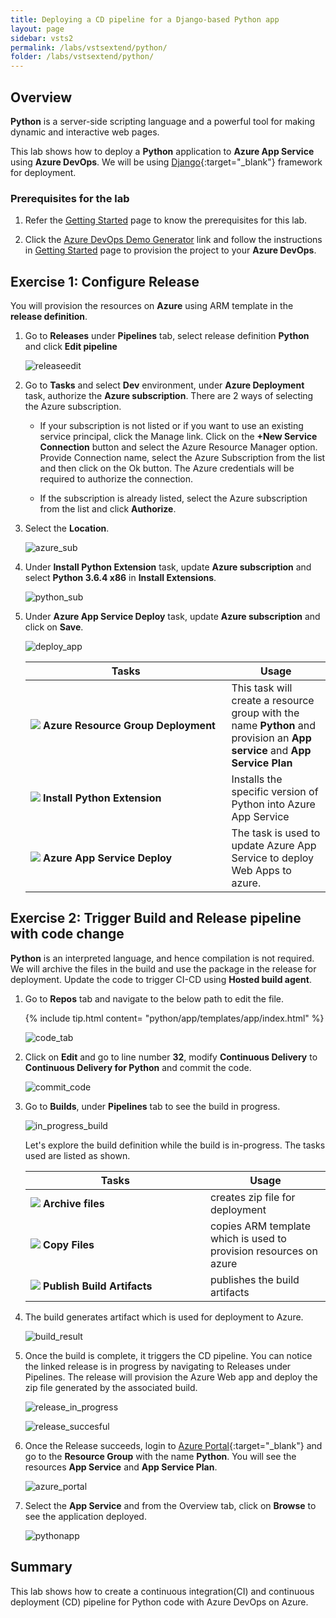 ```yaml
---
title: Deploying a CD pipeline for a Django-based Python app
layout: page
sidebar: vsts2
permalink: /labs/vstsextend/python/
folder: /labs/vstsextend/python/
---
```

<div class="rw-ui-container"></div>

## Overview

**Python** is a server-side scripting language and a powerful tool for making dynamic and interactive web pages.

This lab shows how to deploy a **Python** application to **Azure App Service** using **Azure DevOps**. We will be using [Django](https://www.djangoproject.com/){:target="_blank"} framework for deployment.

### Prerequisites for the lab

1. Refer the [Getting Started](../Setup/) page to know the prerequisites for this lab.

1. Click the [Azure DevOps Demo Generator](https://azuredevopsdemogenerator.azurewebsites.net/?Name=Python&TemplateId=77369) link and follow the instructions in [Getting Started](../Setup/) page to provision the project to your **Azure DevOps**.

## Exercise 1: Configure Release

You will provision the resources on **Azure** using ARM template in the **release definition**.

1. Go to **Releases** under **Pipelines** tab, select release definition **Python** and click **Edit pipeline**

   ![releaseedit](images/releaseedit.png)

1. Go to **Tasks** and select **Dev** environment, under **Azure Deployment** task, authorize the **Azure subscription**. There are 2 ways of selecting the Azure subscription. 

   - If your subscription is not listed or if you want to use an existing service principal, click the Manage link. Click on the **+New Service Connection** button and select the Azure Resource Manager option. Provide Connection name, select the Azure Subscription from the list and then click on the Ok button. The Azure credentials will be required to authorize the connection.

    - If the subscription is already listed, select the Azure subscription from the list and click **Authorize**.


1. Select the **Location**.

   ![azure_sub](images/azure_sub.png)

1. Under **Install Python Extension** task, update **Azure subscription** and select **Python 3.6.4 x86** in **Install Extensions**.

   ![python_sub](images/python_sub.png)

1. Under **Azure App Service Deploy** task, update **Azure subscription** and click on **Save**.

   ![deploy_app](images/deploy_app.png)

   <table width="75%">
    <thead>
        <tr>
          <th width="67%"><b>Tasks</b></th>
          <th><b>Usage</b></th>
        </tr>
    </thead>
    <tr>
        <td><img src="images/azure_resource.png"> <b>Azure Resource Group Deployment</b></td>
        <td>This task will create a resource group with the name <b>Python</b> and  provision an <b>App service</b> and <b>App Service Plan</b> </td>
    </tr>
        <tr>
            <td><img src="images/azure_app_service.png"> <b>Install Python Extension </b></td>
            <td>Installs the specific version of Python into Azure App Service</td>
        </tr>
    <tr>
        <td><img src="images/azure_deploy.png"> <b>Azure App Service Deploy</b></td>
        <td>The task is used to update Azure App Service to deploy Web Apps to azure.</td>
    </tr>
   </table>

## Exercise 2: Trigger Build and Release pipeline with code change

**Python** is an interpreted language, and hence compilation is not required. We will archive the files in the build and use the package in the release for deployment. Update the code to trigger CI-CD using **Hosted build agent**.

1. Go to **Repos** tab and navigate to the below path to edit the file.

   {% include tip.html content= "python/app/templates/app/index.html" %}

   ![code_tab](images/code_tab.png)

1. Click on **Edit** and go to line number **32**, modify **Continuous Delivery** to **Continuous Delivery for Python** and commit the code.

   ![commit_code](images/commit_code.png)

1. Go to **Builds**, under **Pipelines** tab to see the build in progress.

   ![in_progress_build](images/in_progress_build.png)

   Let's explore the build definition while the build is in-progress. The tasks used are listed as shown.

   <table width="80%">
    <thead>
      <tr>
         <th width="60%"><b>Tasks</b></th>
         <th><b>Usage</b></th>
      </tr>
    </thead>
    <tr>
        <td><img src="images/archive_files.png"> <b>Archive files</b></td>
        <td>creates zip file for deployment</td>
    </tr>
    <tr>
        <td><img src="images/copy_files.png"> <b>Copy Files</b></td>
        <td>copies ARM template which is used to provision resources on azure </td>
    </tr>
    <tr>
        <td><img src="images/publish_artifact.png"> <b>Publish Build Artifacts</b></td>
        <td> publishes the build artifacts </td>
    </tr>
    </table>

1. The build generates artifact which is used for deployment to Azure.

   ![build_result](images/build_result.png)

1. Once the build is complete, it triggers the CD pipeline. You can notice the linked release is in progress by navigating to Releases under Pipelines. The release will provision the Azure Web app and deploy the zip file generated by the associated build.

   ![release_in_progress](images/release_in_progress.png)

   ![release_succesful](images/release_succesful.png)

1. Once the Release succeeds, login to [Azure Portal](https://portal.azure.com){:target="_blank"} and go to  the **Resource Group** with the name **Python**. You will see the resources **App Service** and **App Service Plan**.

   ![azure_portal](images/azure_portal.png)

1. Select the **App Service** and from the Overview tab, click on **Browse** to see the application deployed.

   ![pythonapp](images/pythonapp.png)

## Summary

This lab shows how to create a continuous integration(CI) and continuous deployment (CD) pipeline for Python code with Azure DevOps on Azure.
